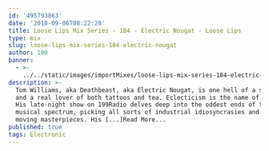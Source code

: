 ```yaml
---
id: '495793863'
date: '2018-09-06T08:22:20'
title: Loose Lips Mix Series - 184 - Electric Nougat - Loose Lips
type: mix
slug: loose-lips-mix-series-184-electric-nougat
author: 100
banner:
  - >-
    ../../static/images/importMixes/loose-lips-mix-series-184-electric-nougat/image3122.jpeg
description: >-
  Tom Williams, aka Deathbeast, aka Electric Nougat, is one hell of a selector,
  and a real lover of both tattoos and tea. Eclecticism is the name of the game.
  His late-night show on 199Radio delves deep into the oddest ends of the
  musical spectrum, picking all sorts of industrial idiosyncrasies and truly
  moving masterpieces. His [...]Read More...
published: true
tags: Electronic
---
```

